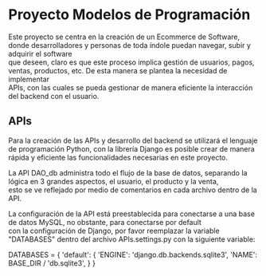 # Proyecto Modelos de Programación

Este proyecto se centra en la creación de un Ecommerce de Software, donde desarrolladores y personas de toda índole puedan navegar, subir y adquirir el software  
que deseen, claro es que este proceso implica gestión de usuarios, pagos, ventas, productos, etc. De esta manera se plantea la necesidad de implementar  
APIs, con las cuales se pueda gestionar de manera eficiente la interacción del backend con el usuario.

## APIs

Para la creación de las APIs y desarrollo del backend se utilizará el lenguaje de programación Python, con la librería Django es posible crear de manera  
rápida y eficiente las funcionalidades necesarias en este proyecto.

La API DAO_db administra todo el flujo de la base de datos, separando la lógica en 3 grandes aspectos, el usuario, el producto y la venta,  
esto se ve reflejado por medio de comentarios en cada archivo dentro de la API.

La configuración de la API está preestablecida para conectarse a una base de datos MySQL, no obstante, para conectarse por default  
con la configuración de Django, por favor reemplazar la variable "DATABASES" dentro del archivo APIs.settings.py con la siguiente variable:

DATABASES = {
  'default': {
      'ENGINE': 'django.db.backends.sqlite3',
      'NAME': BASE_DIR / 'db.sqlite3',
  }
}
